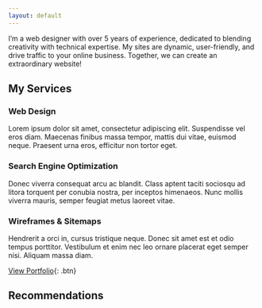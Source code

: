 ```yaml
---
layout: default
---
```


I’m a web designer with over 5 years of
experience, dedicated to blending
creativity with technical expertise. My sites are dynamic, user-friendly, and drive traffic to your online business. Together, we
can create an extraordinary website!


## My Services

### Web Design
Lorem ipsum dolor sit amet, consectetur adipiscing elit. Suspendisse vel eros diam. Maecenas finibus massa tempor, mattis dui vitae, euismod neque. Praesent urna eros, efficitur non tortor eget.

### Search Engine Optimization

 Donec viverra consequat arcu ac blandit. Class aptent taciti sociosqu ad litora torquent per conubia nostra, per inceptos himenaeos. Nunc mollis viverra mauris, semper feugiat metus laoreet vitae. 

### Wireframes & Sitemaps 

 Hendrerit a orci in, cursus tristique neque. Donec sit amet est et odio tempus porttitor. Vestibulum et enim nec leo ornare placerat eget semper nisi. Aliquam massa diam.


[View Portfolio](./portfolio.html){: .btn}


## Recommendations









